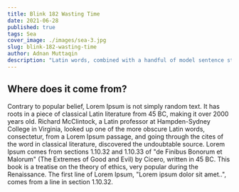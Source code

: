 ```yaml
---
title: Blink 182 Wasting Time
date: 2021-06-28
published: true
tags: Sea
cover_image: ./images/sea-3.jpg
slug: blink-182-wasting-time
author: Adnan Muttaqin
description: "Latin words, combined with a handful of model sentence structures, to generate Lorem Ipsum which looks reasonable."
---
```


## Where does it come from?
Contrary to popular belief, Lorem Ipsum is not simply random text. It has roots in a piece of classical Latin literature from 45 BC, making it over 2000 years old. Richard McClintock, a Latin professor at Hampden-Sydney College in Virginia, looked up one of the more obscure Latin words, consectetur, from a Lorem Ipsum passage, and going through the cites of the word in classical literature, discovered the undoubtable source. Lorem Ipsum comes from sections 1.10.32 and 1.10.33 of "de Finibus Bonorum et Malorum" (The Extremes of Good and Evil) by Cicero, written in 45 BC. This book is a treatise on the theory of ethics, very popular during the Renaissance. The first line of Lorem Ipsum, "Lorem ipsum dolor sit amet..", comes from a line in section 1.10.32.